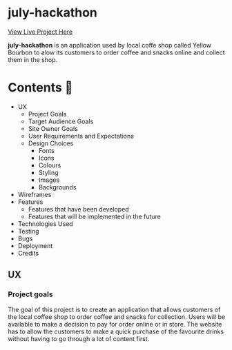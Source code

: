 # july-hackathon

[View Live Project Here](###)

**july-hackathon** is an application used by local coffe shop called Yellow Bourbon to alow its customers to order coffee and snacks online and collect them in the shop.

# Contents :book:

* UX
  * Project Goals
  * Target Audience Goals
  * Site Owner Goals
  * User Requirements and Expectations
  * Design Choices
      * Fonts
      * Icons
      * Colours
      * Styling
      * Images
      * Backgrounds
* Wireframes 
* Features 
  * Features that have been developed
  * Features that will be implemented in the future
* Technologies Used
* Testing 
* Bugs 
* Deployment 
* Credits

## UX 
### Project goals
The goal of this project is to create an application that allows customers of the local coffee shop to order coffee and snacks for collection. Users will be available to make a decision to pay for order online or in store. The website has to allow the customers to make a quick purchase of the favourite drinks without having to go through a lot of content first.

